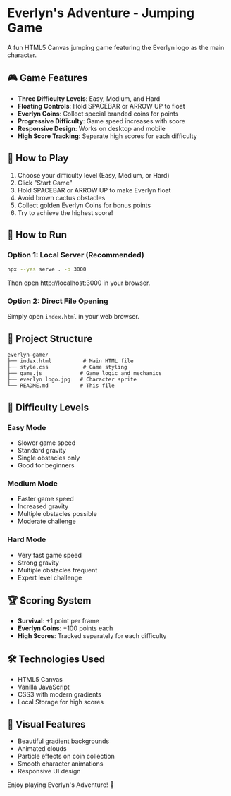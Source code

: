 # Everlyn's Adventure - Jumping Game

A fun HTML5 Canvas jumping game featuring the Everlyn logo as the main character.

## 🎮 Game Features

- **Three Difficulty Levels**: Easy, Medium, and Hard
- **Floating Controls**: Hold SPACEBAR or ARROW UP to float
- **Everlyn Coins**: Collect special branded coins for points
- **Progressive Difficulty**: Game speed increases with score
- **Responsive Design**: Works on desktop and mobile
- **High Score Tracking**: Separate high scores for each difficulty

## 🚀 How to Play

1. Choose your difficulty level (Easy, Medium, or Hard)
2. Click "Start Game"
3. Hold SPACEBAR or ARROW UP to make Everlyn float
4. Avoid brown cactus obstacles
5. Collect golden Everlyn Coins for bonus points
6. Try to achieve the highest score!

## 🔧 How to Run

### Option 1: Local Server (Recommended)
```bash
npx --yes serve . -p 3000
```
Then open http://localhost:3000 in your browser.

### Option 2: Direct File Opening
Simply open `index.html` in your web browser.

## 📁 Project Structure

```
everlyn-game/
├── index.html          # Main HTML file
├── style.css           # Game styling
├── game.js            # Game logic and mechanics
├── everlyn logo.jpg   # Character sprite
└── README.md          # This file
```

## 🎯 Difficulty Levels

### Easy Mode
- Slower game speed
- Standard gravity
- Single obstacles only
- Good for beginners

### Medium Mode
- Faster game speed
- Increased gravity
- Multiple obstacles possible
- Moderate challenge

### Hard Mode
- Very fast game speed
- Strong gravity
- Multiple obstacles frequent
- Expert level challenge

## 🏆 Scoring System

- **Survival**: +1 point per frame
- **Everlyn Coins**: +100 points each
- **High Scores**: Tracked separately for each difficulty

## 🛠️ Technologies Used

- HTML5 Canvas
- Vanilla JavaScript
- CSS3 with modern gradients
- Local Storage for high scores

## 🎨 Visual Features

- Beautiful gradient backgrounds
- Animated clouds
- Particle effects on coin collection
- Smooth character animations
- Responsive UI design

Enjoy playing Everlyn's Adventure! 🎉